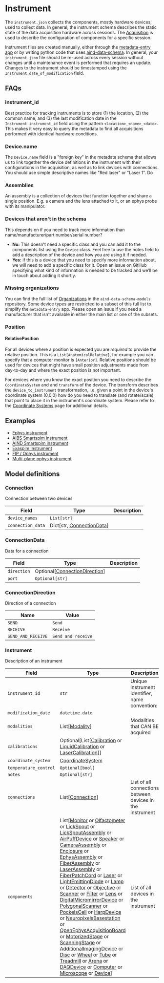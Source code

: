 # Instrument

The `instrument.json` collects the components, mostly hardware devices, used to collect data. In general, the instrument schema describes the static state of the data acquisition hardware across sessions. The [Acquisition](acquisition.md) is used to describe the configuration of components for a specific session.

Instrument files are created manually, either through the [metadata-entry app](https://metadata-entry.allenneuraldynamics.org) or by writing python code that uses [aind-data-schema](https://github.com/allenNeuralDynamics/aind-data-schema). In general, your `instrument.json` file should be re-used across every session without changes until a maintenance event is performed that requires an update. Changes to the instrument should be timestamped using the `Instrument.date_of_modification` field.

## FAQs

### instrument_id

Best practice for tracking instruments is to store (1) the location, (2) the common name, and (3) the last modification date in the `Instrument.instrument_id` field using the pattern `<location>_<name>_<date>`. This makes it very easy to query the metadata to find all acquisitions performed with identical hardware conditions.

### Device.name

The `Device.name` field is a "foreign key" in the metadata schema that allows us to link together the device definitions in the instrument with their configurations in the acquisition, as well as to link devices with connections. You should use simple descriptive names like "Red laser" or "Laser 1". Do 

### Assemblies

An assembly is a collection of devices that function together and share a single position. E.g. a camera and the 
lens attached to it, or an ephys probe with its manipulator.

### Devices that aren't in the schema

This depends on if you need to track more information than name/manufacturer/part number/serial number?

- **No:** This doesn't need a specific class and you can add it to the components list using the `Device` class. Feel free to use the notes field to add a description of the device and how you are using it if needed.
- **Yes:** if this is a device that you need to specify more information about, we will need to add a specific class for it. Open an issue on GitHub specifying what kind of information is needed to be tracked and we’ll be in touch about adding it shortly.

### Missing organizations

You can find the full list of [Organizations](aind_data_schema_models/organizations.md) in the `aind-data-schema-models` repository. Some device types are restricted to a subset of this full list to simplify the `metadata-entry` app. Please open an issue if you need a manufacturer that isn't available in either the main list or one of the subsets.

### Position

#### RelativePosition

For all devices where a position is expected you are *required* to provide the relative position. This is a `List[AnatomicalRelative]`, for example you can specify that a computer monitor is `[Anterior]`. Relative positions should be used for devices that might have small position adjustments made from day-to-day and where the exact position is not important.

For devices where you know the exact position you need to describe the `CoordinateSystem` and and `transform` of the device. The transform describes the `device_to_instrument` transformation, i.e. given a point in the device's coordinate system (0,0,0) how do you need to translate (and rotate/scale) that point to place it in the instrument's coordinate system. Please refer to the [Coordinate Systems](coordinate_systems.md) page for additional details.

## Examples

- [Ephys instrument](https://github.com/AllenNeuralDynamics/aind-data-schema/blob/dev/examples/ephys_instrument.py)
- [AIBS Smartspim instrument](https://github.com/AllenNeuralDynamics/aind-data-schema/blob/dev/examples/aibs_smartspim.py)
- [AIND Smartspim instrument](https://github.com/AllenNeuralDynamics/aind-data-schema/blob/dev/examples/aind_smartspim_instrument.py)
- [Exaspim instrument](https://github.com/AllenNeuralDynamics/aind-data-schema/blob/dev/examples/exaspim_instrument.py)
- [FIP / Ophys instrument](https://github.com/AllenNeuralDynamics/aind-data-schema/blob/dev/examples/fip_ophys_instrument.py)
- [Multi-plane ophys instrument](https://github.com/AllenNeuralDynamics/aind-data-schema/blob/dev/examples/multiplane_ophys_instrument.py)

## Model definitions

### Connection

Connection between two devices

| Field | Type | Description |
|-------|------|-------------|
| `device_names` | `List[str]` |  |
| `connection_data` | Dict[str, [ConnectionData](#connectiondata)] |  |


### ConnectionData

Data for a connection

| Field | Type | Description |
|-------|------|-------------|
| `direction` | Optional[[ConnectionDirection](#connectiondirection)] |  |
| `port` | `Optional[str]` |  |


### ConnectionDirection

Direction of a connection

| Name | Value |
|------|-------|
| `SEND` | `Send` |
| `RECEIVE` | `Receive` |
| `SEND_AND_RECEIVE` | `Send and receive` |


### Instrument

Description of an instrument

| Field | Type | Description |
|-------|------|-------------|
| `instrument_id` | `str` | Unique instrument identifier, name convention: <room>_<apparatus name>_<date modified YYYYMMDD> |
| `modification_date` | `datetime.date` |  |
| `modalities` | List[[Modality](aind_data_schema_models/modalities.md#modality)] | Modalities that CAN BE acquired |
| `calibrations` | Optional[List[[Calibration](components/measurements.md#calibration) or [LiquidCalibration](components/measurements.md#liquidcalibration) or [LaserCalibration](components/measurements.md#lasercalibration)]] |  |
| `coordinate_system` | [CoordinateSystem](components/coordinates.md#coordinatesystem) |  |
| `temperature_control` | `Optional[bool]` |  |
| `notes` | `Optional[str]` |  |
| `connections` | List[[Connection](#connection)] | List of all connections between devices in the instrument |
| `components` | List[[Monitor](components/devices.md#monitor) or [Olfactometer](components/devices.md#olfactometer) or [LickSpout](components/devices.md#lickspout) or [LickSpoutAssembly](components/devices.md#lickspoutassembly) or [AirPuffDevice](components/devices.md#airpuffdevice) or [Speaker](components/devices.md#speaker) or [CameraAssembly](components/devices.md#cameraassembly) or [Enclosure](components/devices.md#enclosure) or [EphysAssembly](components/devices.md#ephysassembly) or [FiberAssembly](components/devices.md#fiberassembly) or [LaserAssembly](components/devices.md#laserassembly) or [FiberPatchCord](components/devices.md#fiberpatchcord) or [Laser](components/devices.md#laser) or [LightEmittingDiode](components/devices.md#lightemittingdiode) or [Lamp](components/devices.md#lamp) or [Detector](components/devices.md#detector) or [Objective](components/devices.md#objective) or [Scanner](components/devices.md#scanner) or [Filter](components/devices.md#filter) or [Lens](components/devices.md#lens) or [DigitalMicromirrorDevice](components/devices.md#digitalmicromirrordevice) or [PolygonalScanner](components/devices.md#polygonalscanner) or [PockelsCell](components/devices.md#pockelscell) or [HarpDevice](components/devices.md#harpdevice) or [NeuropixelsBasestation](components/devices.md#neuropixelsbasestation) or [OpenEphysAcquisitionBoard](components/devices.md#openephysacquisitionboard) or [MotorizedStage](components/devices.md#motorizedstage) or [ScanningStage](components/devices.md#scanningstage) or [AdditionalImagingDevice](components/devices.md#additionalimagingdevice) or [Disc](components/devices.md#disc) or [Wheel](components/devices.md#wheel) or [Tube](components/devices.md#tube) or [Treadmill](components/devices.md#treadmill) or [Arena](components/devices.md#arena) or [DAQDevice](components/devices.md#daqdevice) or [Computer](components/devices.md#computer) or [Microscope](components/devices.md#microscope) or [Device](components/devices.md#device)] | List of all devices in the instrument |
